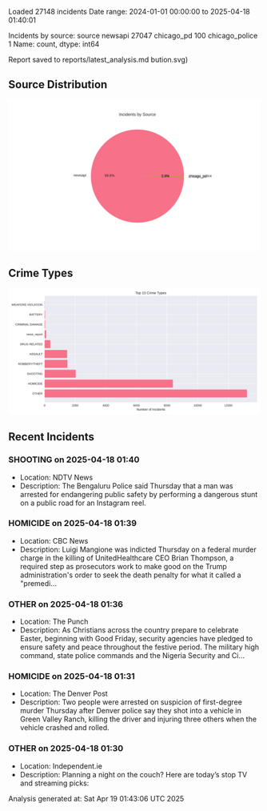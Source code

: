 
Loaded 27148 incidents
Date range: 2024-01-01 00:00:00 to 2025-04-18 01:40:01

Incidents by source:
source
newsapi           27047
chicago_pd          100
chicago_police        1
Name: count, dtype: int64

Report saved to reports/latest_analysis.md
bution.svg)

## Source Distribution
![Source Distribution](images/source_distribution.svg)

## Crime Types
![Crime Types](images/crime_types.svg)

## Recent Incidents

### SHOOTING on 2025-04-18 01:40
- Location: NDTV News
- Description: The Bengaluru Police said Thursday that a man was arrested for endangering public safety by performing a dangerous stunt on a public road for an Instagram reel.


### HOMICIDE on 2025-04-18 01:39
- Location: CBC News
- Description: Luigi Mangione was indicted Thursday on a federal murder charge in the killing of UnitedHealthcare CEO Brian Thompson, a required step as prosecutors work to make good on the Trump administration's order to seek the death penalty for what it called a "premedi…


### OTHER on 2025-04-18 01:36
- Location: The Punch
- Description: As Christians across the country prepare to celebrate Easter, beginning with Good Friday, security agencies have pledged to ensure safety and peace throughout the festive period. The military high command, state police commands and the Nigeria Security and Ci…


### HOMICIDE on 2025-04-18 01:31
- Location: The Denver Post
- Description: Two people were arrested on suspicion of first-degree murder Thursday after Denver police say they shot into a vehicle in Green Valley Ranch, killing the driver and injuring three others when the vehicle crashed and rolled.


### OTHER on 2025-04-18 01:30
- Location: Independent.ie
- Description: Planning a night on the couch? Here are today’s stop TV and streaming picks:

Analysis generated at: Sat Apr 19 01:43:06 UTC 2025
